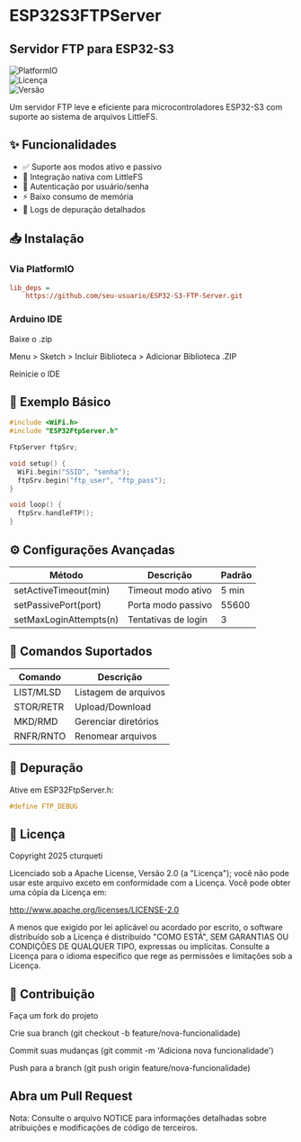 # ESP32S3FTPServer
## Servidor FTP para ESP32-S3  

![PlatformIO](https://img.shields.io/badge/PlatformIO-Compatible-brightgreen)  
![Licença](https://img.shields.io/badge/licen%C3%A7a-Apache%202.0-blue.svg)  
![Versão](https://img.shields.io/badge/vers%C3%A3o-1.0.0-green.svg)  

Um servidor FTP leve e eficiente para microcontroladores ESP32-S3 com suporte ao sistema de arquivos LittleFS.

## ✨ Funcionalidades

- ✅ Suporte aos modos ativo e passivo
- 📁 Integração nativa com LittleFS
- 🔐 Autenticação por usuário/senha
- ⚡ Baixo consumo de memória
- 🐛 Logs de depuração detalhados

## 📥 Instalação

### Via PlatformIO
```ini
lib_deps = 
    https://github.com/seu-usuario/ESP32-S3-FTP-Server.git
```

### Arduino IDE
Baixe o .zip

Menu > Sketch > Incluir Biblioteca > Adicionar Biblioteca .ZIP

Reinicie o IDE

## 🚀 Exemplo Básico
```cpp
#include <WiFi.h>
#include "ESP32FtpServer.h"

FtpServer ftpSrv;

void setup() {
  WiFi.begin("SSID", "senha");
  ftpSrv.begin("ftp_user", "ftp_pass");
}

void loop() {
  ftpSrv.handleFTP();
}
```

## ⚙️ Configurações Avançadas
|Método	|Descrição	|Padrão |
|---|---|---|
|setActiveTimeout(min)	|Timeout modo ativo	|5 min |
|setPassivePort(port)	|Porta modo passivo	|55600 |
|setMaxLoginAttempts(n)	|Tentativas de login	|3 |

## 📌 Comandos Suportados
|Comando	|Descrição |
|---|---|
|LIST/MLSD	|Listagem de arquivos |
|STOR/RETR	|Upload/Download |
|MKD/RMD	|Gerenciar diretórios |
|RNFR/RNTO	|Renomear arquivos |

## 🐛 Depuração
Ative em ESP32FtpServer.h:

```cpp
#define FTP_DEBUG
```

## 📜 Licença
Copyright 2025 cturqueti

Licenciado sob a Apache License, Versão 2.0 (a "Licença");
você não pode usar este arquivo exceto em conformidade com a Licença.
Você pode obter uma cópia da Licença em:

http://www.apache.org/licenses/LICENSE-2.0

A menos que exigido por lei aplicável ou acordado por escrito, o software
distribuído sob a Licença é distribuído "COMO ESTÁ",
SEM GARANTIAS OU CONDIÇÕES DE QUALQUER TIPO, expressas ou implícitas.
Consulte a Licença para o idioma específico que rege as permissões e
limitações sob a Licença.

## 🤝 Contribuição
Faça um fork do projeto

Crie sua branch (git checkout -b feature/nova-funcionalidade)

Commit suas mudanças (git commit -m 'Adiciona nova funcionalidade')

Push para a branch (git push origin feature/nova-funcionalidade)

Abra um Pull Request  
---
Nota: Consulte o arquivo NOTICE para informações detalhadas sobre atribuições e modificações de código de terceiros.